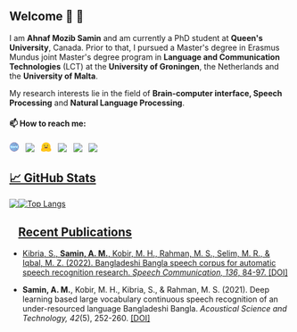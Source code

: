 ## Welcome 👋 🌱

I am **Ahnaf Mozib Samin** and am currently a PhD student at **Queen's University**, Canada. Prior to that, I pursued a Master's degree in Erasmus Mundus joint Master's degree program in **Language and Communication Technologies** (LCT) at the **University of Groningen**, the Netherlands and the **University of Malta**.

My research interests lie in the field of **Brain-computer interface, Speech Processing** and **Natural Language Processing**.  
  
#### 📫 How to reach me:
  
  [<img src="https://github.com/samin9796/samin9796/blob/main/icons8-website-64.png" width="3.5%"/>](https://www.ahnafsamin.com)  &nbsp; [<img src="https://img.icons8.com/ios/50/000000/google-scholar--v2.png" width="3.5%"/>](https://scholar.google.com/citations?user=vdueizgAAAAJ&hl=en)  &nbsp; [<img src="https://github.com/samin9796/samin9796/blob/main/huggingface-icon.png" width="3.5%"/>](https://huggingface.co/ahnafsamin) &nbsp; [<img src="https://img.icons8.com/color/48/000000/twitter.png" width="3.5%"/>](https://twitter.com/im_samin)  &nbsp; [<img src="https://img.icons8.com/color/48/000000/linkedin.png" width="3.5%"/>](https://www.linkedin.com/in/ahnaf-samin/)  &nbsp; <a href="mailto: asamin9796@gmail.com"> <img src="https://img.icons8.com/fluent/48/000000/gmail.png" width="3.5%"/>       
  
  
  
## &#x1f4c8; GitHub Stats

<img align="left" height=180em src="https://github-readme-stats.vercel.app/api?username=samin9796&count_private=true&show_icons=true&theme=vue&include_all_commits=true"></img>

![Top Langs](https://github-readme-stats.vercel.app/api/top-langs/?username=samin9796&hide=TeX&layout=compact)



## Recent Publications

- Kibria, S., **Samin, A. M.**, Kobir, M. H., Rahman, M. S., Selim, M. R., & Iqbal, M. Z. (2022). Bangladeshi Bangla speech corpus for automatic speech recognition research. *Speech Communication, 136*, 84-97. [[DOI]](https://www.sciencedirect.com/science/article/pii/S0167639321001370)

- **Samin, A. M.**, Kobir, M. H., Kibria, S., & Rahman, M. S. (2021). Deep learning based large vocabulary continuous speech recognition of an under-resourced language Bangladeshi Bangla. *Acoustical Science and Technology, 42*(5), 252-260. [[DOI]](https://www.jstage.jst.go.jp/article/ast/42/5/42_E2079/_article/-char/en)

<!--
**samin9796/samin9796** is a ✨ _special_ ✨ repository because its `README.md` (this file) appears on your GitHub profile.

Here are some ideas to get you started:

- 🔭 I’m currently working on ...
- 🌱 I’m currently learning ...
- 👯 I’m looking to collaborate on ...
- 🤔 I’m looking for help with ...
- 💬 Ask me about ...
- 📫 How to reach me: ...
- 😄 Pronouns: ...
- ⚡ Fun fact: ...
-->
